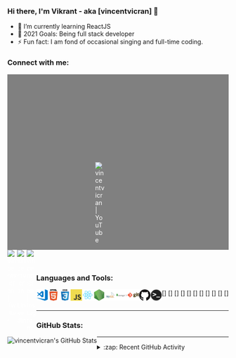### Hi there, I'm Vikrant - aka [vincentvicran] 👋

- 🌱 I’m currently learning ReactJS
- 🥅 2021 Goals: Being full stack developer
- ⚡ Fun fact: I am fond of occasional singing and full-time coding.

### Connect with me:

[<div style="color: white; background-color: gray; padding: 200px;"><img align="left" alt="vincentvicran | YouTube" style="color: white; background-color: gray;" width="22px" src="https://cdn.jsdelivr.net/npm/simple-icons@v5.8.0/icons/youtube.svg" /></div>][youtube]
[<img align="left" alt="vincentvicran | Twitter" style="color: white;" width="22px" src="https://cdn.jsdelivr.net/npm/simple-icons@v5.8.0/icons/twitter.svg" />][twitter]
[<img align="left" alt="vincentvicran | LinkedIn" style="color: white;" width="22px" src="https://cdn.jsdelivr.net/npm/simple-icons@v5.8.0/icons/linkedin.svg" />][linkedin]
[<img align="left" alt="vincentvicran | Instagram" style="color: white;" width="22px" src="https://cdn.jsdelivr.net/npm/simple-icons@v5.8.0/icons/instagram.svg" />][instagram]

<br />

### Languages and Tools:

[<img align="left" alt="Visual Studio Code" width="26px" src="https://raw.githubusercontent.com/github/explore/80688e429a7d4ef2fca1e82350fe8e3517d3494d/topics/visual-studio-code/visual-studio-code.png" />]
[<img align="left" alt="HTML5" width="26px" src="https://raw.githubusercontent.com/github/explore/80688e429a7d4ef2fca1e82350fe8e3517d3494d/topics/html/html.png" />]
[<img align="left" alt="CSS3" width="26px" src="https://raw.githubusercontent.com/github/explore/80688e429a7d4ef2fca1e82350fe8e3517d3494d/topics/css/css.png" />]
[<img align="left" alt="JavaScript" width="26px" src="https://raw.githubusercontent.com/github/explore/80688e429a7d4ef2fca1e82350fe8e3517d3494d/topics/javascript/javascript.png" />]
[<img align="left" alt="React" width="26px" src="https://raw.githubusercontent.com/github/explore/80688e429a7d4ef2fca1e82350fe8e3517d3494d/topics/react/react.png" />]
[<img align="left" alt="Node.js" width="26px" src="https://raw.githubusercontent.com/github/explore/80688e429a7d4ef2fca1e82350fe8e3517d3494d/topics/nodejs/nodejs.png" />]
[<img align="left" alt="MySQL" width="26px" src="https://raw.githubusercontent.com/github/explore/80688e429a7d4ef2fca1e82350fe8e3517d3494d/topics/mysql/mysql.png" />]
[<img align="left" alt="MongoDB" width="26px" src="https://raw.githubusercontent.com/github/explore/80688e429a7d4ef2fca1e82350fe8e3517d3494d/topics/mongodb/mongodb.png" />]
[<img align="left" alt="Git" width="26px" src="https://raw.githubusercontent.com/github/explore/80688e429a7d4ef2fca1e82350fe8e3517d3494d/topics/git/git.png" />]
[<img align="left" alt="GitHub" width="26px" src="https://raw.githubusercontent.com/github/explore/78df643247d429f6cc873026c0622819ad797942/topics/github/github.png" />]
[<img align="left" alt="Terminal" width="26px" src="https://raw.githubusercontent.com/github/explore/80688e429a7d4ef2fca1e82350fe8e3517d3494d/topics/terminal/terminal.png" />]
<br />
<br />

---

### GitHub Stats:

  <img align="left" alt="vincentvicran's GitHub Stats" src="https://github-readme-stats.vercel.app/api?username=vincentvicran&show_icons=true&hide_border=true&count_private=true&theme=algolia" />

---
<details>
  <summary>:zap: Recent GitHub Activity</summary>
  
<!--START_SECTION:activity-->
1. ❌ Closed PR [#1](https://github.com/vincentvicran/bikeSpareParts/pull/1) in [vincentvicran/bikeSpareParts](https://github.com/vincentvicran/bikeSpareParts)
2. 💪 Opened PR [#1](https://github.com/vincentvicran/bikeSpareParts/pull/1) in [vincentvicran/bikeSpareParts](https://github.com/vincentvicran/bikeSpareParts)
3. 🎉 Merged PR [#12](https://github.com/vincentvicran/taxSystem/pull/12) in [vincentvicran/taxSystem](https://github.com/vincentvicran/taxSystem)
4. 💪 Opened PR [#12](https://github.com/vincentvicran/taxSystem/pull/12) in [vincentvicran/taxSystem](https://github.com/vincentvicran/taxSystem)
5. 🎉 Merged PR [#11](https://github.com/vincentvicran/taxSystem/pull/11) in [vincentvicran/taxSystem](https://github.com/vincentvicran/taxSystem)
<!--END_SECTION:activity-->

</details>

[twitter]: https://twitter.com/vicran_vincent
[youtube]: https://www.youtube.com/channel/UC7E6HffqP3FQKNiacSAY4zg
[instagram]: https://www.instagram.com/vincentvicran
[linkedin]: https://www.linkedin.com/in/vikrant-shrestha-90774719a
